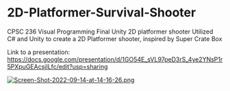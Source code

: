 # 2D-Platformer-Survival-Shooter
CPSC 236 Visual Programming Final Unity 2D platformer shooter
Utilized C# and Unity to create a 2D Platformer shooter, inspired by Super Crate Box

Link to a presentation: https://docs.google.com/presentation/d/1GO54E_sVL97peD3rS_4ye2YNsP1r5PXpuGEAcsjILfc/edit?usp=sharing

[![Screen-Shot-2022-09-14-at-14-16-26.png](https://i.postimg.cc/Zn18nJFJ/Screen-Shot-2022-09-14-at-14-16-26.png)](https://postimg.cc/hQ1z3W5Y)
